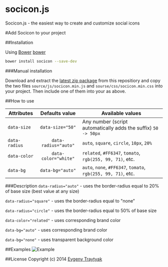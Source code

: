 socicon.js
==========

Socicon.js - the easiest way to create and customize social icons

#Add Socicon to your project

##Installation

Using [Bower] [bower]

```bash
bower install socicon --save-dev
```
###Manual installation

Download and extract the [latest zip package][bower] from this repositiory and copy the two files `source/js/socicon.min.js` and `sourse/css/socicon.min.css` into your project. Then include one of them into your <head> as above.

##How to use

| Attributes          | Defaults value             | Available values         |
| ------------------- |:--------------------------:| -------------------------|
| ```data-size```     | ```data-size="50"```        |    Any number (script automatically adds the suffix) ```50 -> 50px``` |
| ```data-radius```   |  ```data-radius="auto"```   |   ```auto```, ```square```, ```circle```, ```10px```, ```20%``` |
| ```data-color```    | ```data-color="white"```    |   ```related```, ```#FF6347```, ```tomato```, ```rgb(255, 99, 71)```,  etc.| 
| ```data-bg```       | ```data-bg="auto"```        |   ```auto```, ```none```, ```#FF6347```, ```tomato```, ```rgb(255, 99, 71)```, etc.|

###Description
```data-radius="auto"``` - uses the border-radius equal to 20% of base size (best value at any size)

```data-radius="square"``` - uses the border-radius equal to "none"

```data-radius="circle"``` - uses the border-radius equal to 50% of base size

```data-color="related"``` - uses corresponding brand color

```data-bg="auto"``` - uses corresponding brand color

```data-bg="none"``` - uses transparent background color

##Examples
![Example](https://raw.githubusercontent.com/evgenTraytyak/socicon.js/master/demo/demo.png "Example icons")

##License
Copyright (c) 2014 [Evgeny Traytyak][twitter]

[bower]:http://bower.io/
[twitter]:https://twitter.com/evgen_traytyak

